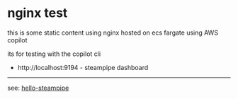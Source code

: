 # nginx test

this is some static content using nginx hosted on ecs fargate using AWS copilot

its for testing with the copilot cli

- http://localhost:9194 - steampipe dashboard

---
see: [hello-steampipe](https://github.com/pauldougan/hello-steampipe)
